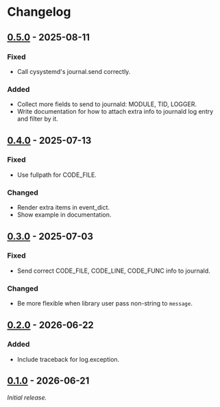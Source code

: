 # Changelog

## [0.5.0] - 2025-08-11

### Fixed
- Call cysystemd's journal.send correctly.

### Added
- Collect more fields to send to journald: MODULE, TID, LOGGER.
- Write documentation for how to attach extra info to journald log entry and filter by it.

## [0.4.0] - 2025-07-13

### Fixed
- Use fullpath for CODE_FILE.

### Changed
- Render extra items in event_dict.
- Show example in documentation.

## [0.3.0] - 2025-07-03

### Fixed
- Send correct CODE_FILE, CODE_LINE, CODE_FUNC info to journald.

### Changed
- Be more flexible when library user pass non-string to `message`.

## [0.2.0] - 2026-06-22

### Added
- Include traceback for log.exception.

## [0.1.0] - 2026-06-21

_Initial release._

[0.5.0]: https://github.com/hongquan/structlog-journald/releases/tag/v0.5.0
[0.4.0]: https://github.com/hongquan/structlog-journald/releases/tag/v0.4.0
[0.3.0]: https://github.com/hongquan/structlog-journald/releases/tag/v0.3.0
[0.2.0]: https://github.com/hongquan/structlog-journald/releases/tag/v0.2.0
[0.1.0]: https://github.com/hongquan/structlog-journald/releases/tag/v0.1.0
